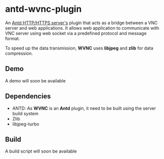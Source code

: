 # antd-wvnc-plugin

An [Antd HTTP/HTTPS server's](https://github.com/lxsang/ant-http) plugin that acts as a bridge between a VNC server and web applications. It allows web application to communicate with VNC server using web socket via a predefined protocol and message format.

To speed up the data transmission, **WVNC** uses **libjpeg** and **zlib** for data compression.

## Demo
A demo will soon be available

## Dependencies
* ANTD: As **WVNC** is an **Antd** plugin, it need to be built using the server build system
* Zlib
* libjpeg-turbo

## Build

A build script will soon be available
